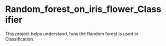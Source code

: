 # Random_forest_on_iris_flower_Classifier
This project helps understand, how the Random forest is used in Classification.

